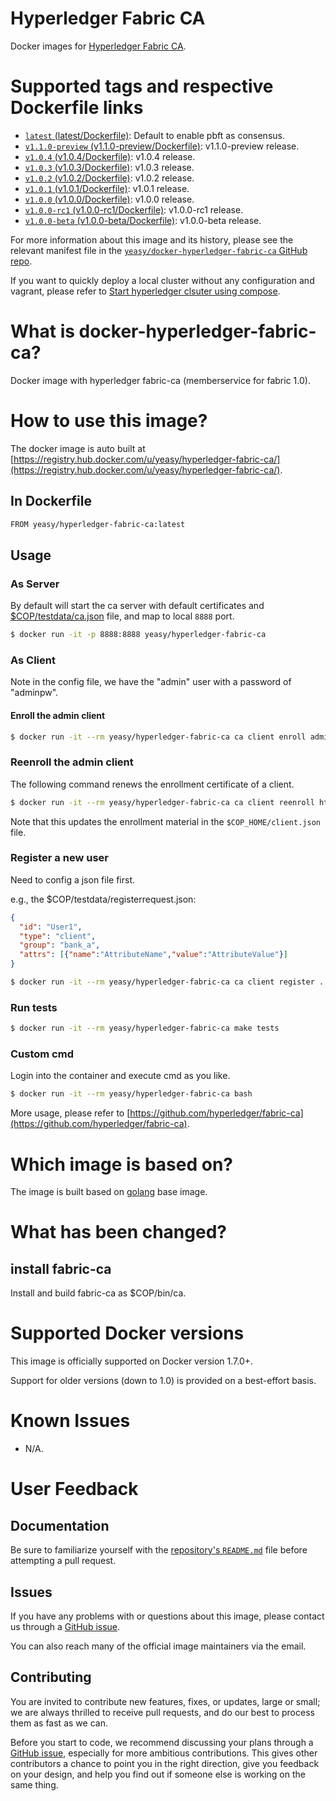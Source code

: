 Hyperledger Fabric CA
===
Docker images for [Hyperledger Fabric CA](https://github.com/hyperledger/fabric-ca).

# Supported tags and respective Dockerfile links

* [`latest` (latest/Dockerfile)](https://github.com/yeasy/docker-hyperledger-fabric-ca/blob/master/Dockerfile): Default to enable pbft as consensus.
* [`v1.1.0-preview` (v1.1.0-preview/Dockerfile)](https://github.com/yeasy/docker-hyperledger-fabric-ca/blob/master/v1.1.0-preview/Dockerfile): v1.1.0-preview release.
* [`v1.0.4` (v1.0.4/Dockerfile)](https://github.com/yeasy/docker-hyperledger-fabric-ca/blob/master/v1.0.4/Dockerfile): v1.0.4 release.
* [`v1.0.3` (v1.0.3/Dockerfile)](https://github.com/yeasy/docker-hyperledger-fabric-ca/blob/master/v1.0.3/Dockerfile): v1.0.3 release.
* [`v1.0.2` (v1.0.2/Dockerfile)](https://github.com/yeasy/docker-hyperledger-fabric-ca/blob/master/v1.0.2/Dockerfile): v1.0.2 release.
* [`v1.0.1` (v1.0.1/Dockerfile)](https://github.com/yeasy/docker-hyperledger-fabric-ca/blob/master/v1.0.1/Dockerfile): v1.0.1 release.
* [`v1.0.0` (v1.0.0/Dockerfile)](https://github.com/yeasy/docker-hyperledger-fabric-ca/blob/master/v1.0.0/Dockerfile): v1.0.0 release.
* [`v1.0.0-rc1` (v1.0.0-rc1/Dockerfile)](https://github.com/yeasy/docker-hyperledger-fabric-ca/blob/master/v1.0.0-rc1/Dockerfile): v1.0.0-rc1 release.
* [`v1.0.0-beta` (v1.0.0-beta/Dockerfile)](https://github.com/yeasy/docker-hyperledger-fabric-ca/blob/master/v1.0.0-beta/Dockerfile): v1.0.0-beta release.

For more information about this image and its history, please see the relevant manifest file in the [`yeasy/docker-hyperledger-fabric-ca` GitHub repo](https://github.com/yeasy/docker-hyperledger-fabric-ca).

If you want to quickly deploy a local cluster without any configuration and vagrant, please refer to [Start hyperledger clsuter using compose](https://github.com/yeasy/docker-compose-files#hyperledger).

# What is docker-hyperledger-fabric-ca?
Docker image with hyperledger fabric-ca (memberservice for fabric 1.0).

# How to use this image?
The docker image is auto built at [https://registry.hub.docker.com/u/yeasy/hyperledger-fabric-ca/](https://registry.hub.docker.com/u/yeasy/hyperledger-fabric-ca/).

## In Dockerfile
```sh
FROM yeasy/hyperledger-fabric-ca:latest
```

## Usage

### As Server
By default will start the ca server with default certificates and [$COP/testdata/ca.json](https://github.com/hyperledger/fabric-ca/blob/master/testdata/ca.json) file, and map to local `8888` port.

```sh
$ docker run -it -p 8888:8888 yeasy/hyperledger-fabric-ca
```


### As Client

Note in the config file, we have the "admin" user with a password of "adminpw".

#### Enroll the admin client

```sh
$ docker run -it --rm yeasy/hyperledger-fabric-ca ca client enroll admin adminpw http://localhost:8888
```

### Reenroll the admin client

The following command renews the enrollment certificate of a client.

```sh
$ docker run -it --rm yeasy/hyperledger-fabric-ca ca client reenroll http://localhost:8888
```

Note that this updates the enrollment material in the `$COP_HOME/client.json` file.


### Register a new user
Need to config a json file first.

e.g., the $COP/testdata/registerrequest.json:

```json
{
  "id": "User1",
  "type": "client",
  "group": "bank_a",
  "attrs": [{"name":"AttributeName","value":"AttributeValue"}]
}
```

```sh
$ docker run -it --rm yeasy/hyperledger-fabric-ca ca client register ../testdata/registerrequest.json http://localhost:8888
```

### Run tests

```sh
$ docker run -it --rm yeasy/hyperledger-fabric-ca make tests
```
### Custom cmd

Login into the container and execute cmd as you like.

```sh
$ docker run -it --rm yeasy/hyperledger-fabric-ca bash
```
More usage, please refer to [https://github.com/hyperledger/fabric-ca](https://github.com/hyperledger/fabric-ca).

# Which image is based on?
The image is built based on [golang](https://hub.docker.com/_/golang/) base image.

# What has been changed?

## install fabric-ca
Install and build fabric-ca as $COP/bin/ca.

# Supported Docker versions

This image is officially supported on Docker version 1.7.0+.

Support for older versions (down to 1.0) is provided on a best-effort basis.

# Known Issues
* N/A.

# User Feedback
## Documentation
Be sure to familiarize yourself with the [repository's `README.md`](https://github.com/yeasy/docker-hyperledger-fabric-ca/blob/master/README.md) file before attempting a pull request.

## Issues
If you have any problems with or questions about this image, please contact us through a [GitHub issue](https://github.com/yeasy/docker-hyperledger-fabric-ca/issues).

You can also reach many of the official image maintainers via the email.

## Contributing

You are invited to contribute new features, fixes, or updates, large or small; we are always thrilled to receive pull requests, and do our best to process them as fast as we can.

Before you start to code, we recommend discussing your plans through a [GitHub issue](https://github.com/yeasy/docker-hyperledger-fabric-ca/issues), especially for more ambitious contributions. This gives other contributors a chance to point you in the right direction, give you feedback on your design, and help you find out if someone else is working on the same thing.
